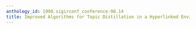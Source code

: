 ```yaml
---
anthology_id: 1998.sigirconf_conference-98.14
title: Improved Algorithms for Topic Distillation in a Hyperlinked Environment
---
```

